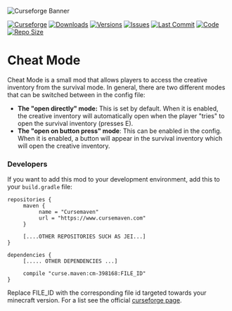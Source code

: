 ![Curseforge Banner](https://lookonthebrightsi.de/mc-mods/cheat_mode/images/main_trimmed.png)

[![Curseforge](http://cf.way2muchnoise.eu/title/cheat-mode.svg?badge_style=for_the_badge)](https://www.curseforge.com/minecraft/mc-mods/cheat-mode)
[![Downloads](http://cf.way2muchnoise.eu/cheat-mode.svg?badge_style=for_the_badge)](https://www.curseforge.com/minecraft/mc-mods/cheat-mode/download)
[![Versions](http://cf.way2muchnoise.eu/versions/cheat-mode.svg?badge_style=for_the_badge)](https://www.curseforge.com/minecraft/mc-mods/cheat-mode)
[![Issues](https://img.shields.io/github/issues/Krxwallo/CheatMode?logo=github&style=for-the-badge)](https://www.github.com/Krxwallo/CheatMode/issues)
[![Last Commit](https://img.shields.io/github/last-commit/Krxwallo/CheatMode?logo=github&style=for-the-badge)](https://www.github.com/Krxwallo/CheatMode)
[![Code](https://img.shields.io/github/languages/top/Krxwallo/CheatMode?logo=github&style=for-the-badge)](https://www.github.com/Krxwallo/CheatMode)
[![Repo Size](https://img.shields.io/github/repo-size/Krxwallo/CheatMode?logo=github&style=for-the-badge)](https://www.github.com/Krxwallo/CheatMode)

# Cheat Mode

Cheat Mode is a small mod that allows players to access the creative inventory from the survival mode. In general, there are two different modes that can be switched between in the config file:

* <strong>The "open directly" mode:</strong> This is set by default. When it is enabled, the creative inventory will automatically open when the player "tries" to open the survival inventory (presses E).
* <strong>The "open on button press" mode</strong>: This can be enabled in the config. When it is enabled, a button will appear in the survival inventory which will open the creative inventory.

### Developers
If you want to add this mod to your development environment, add this to your ```build.gradle``` file:

```
repositories {
     maven {
          name = "Cursemaven"
          url = "https://www.cursemaven.com"
     }

     [....OTHER REPOSITORIES SUCH AS JEI...]
}

dependencies {
     [..... OTHER DEPENDENCIES ...]

     compile "curse.maven:cm-398168:FILE_ID"
}
```
Replace FILE_ID with the corresponding file id targeted towards your minecraft version. For a list see the official [curseforge page](https://www.curseforge.com/minecraft/mc-mods/cheat-mode).
